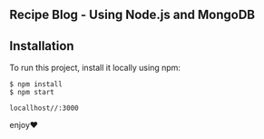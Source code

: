 ## Recipe Blog - Using Node.js and MongoDB
## Installation
To run this project, install it locally using npm:

```
$ npm install
$ npm start

locallhost//:3000
```
enjoy♥️






